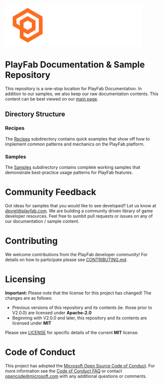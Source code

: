 ![PlayFab logo](/images/logo_playfab.png "PlayFab logo")

# PlayFab Documentation & Sample Repository
This repository is a one-stop location for PlayFab Documentation. In addition to our samples, we also keep our raw documentation contents. This content can be best viewed on our [main&nbsp;page](https://api.playfab.com).

## Directory Structure

### Recipes
The [Recipes](/Recipes/) subdirectory contains quick examples that show off how to implement common patterns and mechanics on the PlayFab platform. 

### Samples
The [Samples](/Samples/) subdirectory contains complete working samples that demonstrate best-practice usage patterns for PlayFab features.

# Community Feedback
Got ideas for samples that you would like to see developed? Let us know at [devrel@playfab.com](mailto:devrel@playfab.com). We are building a community driven library of game developer resources. Feel free to sumbit pull requests or issues on any of our documentation / sample content.

# Contributing

We welcome contributions from the PlayFab developer community! For details on how to participate please see [CONTRIBUTING.md](/CONTRIBUTING.md).

# Licensing
**Important:** Please note that the license for this project has changed! The changes are as follows:

* Previous versions of this repository and its contents (ie. those prior to V2.0.0) are licensed under **Apache-2.0**
* Beginning with V2.0.0 and later, this repository and its contents are licensed under **MIT**

Please see [LICENSE](/LICENSE) for specific details of the current **MIT** license.

# Code of Conduct
This project has adopted the [Microsoft Open Source Code of Conduct](https://opensource.microsoft.com/codeofconduct/). For more information see the [Code of Conduct FAQ](https://opensource.microsoft.com/codeofconduct/faq/) or contact [opencode@microsoft.com](mailto:opencode@microsoft.com) with any additional questions or comments.
